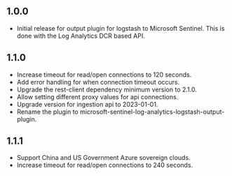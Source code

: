 ## 1.0.0
* Initial release for output plugin for logstash to Microsoft Sentinel. This is done with the Log Analytics DCR based API.

## 1.1.0 
* Increase timeout for read/open connections to 120 seconds.
* Add error handling for when connection timeout occurs.
* Upgrade the rest-client dependency minimum version to 2.1.0.
* Allow setting different proxy values for api connections.
* Upgrade version for ingestion api to 2023-01-01.
* Rename the plugin to microsoft-sentinel-log-analytics-logstash-output-plugin.

## 1.1.1
* Support China and US Government Azure sovereign clouds.
* Increase timeout for read/open connections to 240 seconds.